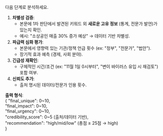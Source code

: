 다음 단계로 분석하세요.  
1. **차별성 검증**:  
   - 본문에 1차 판단에서 발견된 키워드 외 **새로운 고유 정보** (통계, 전문가 발언)가 있는지 확인.  
   - 예시: "소상공인 매출 30% 증가 예상" → 데이터 기반 차별성.  
2. **파급력 심화 평가**:  
   - 본문에서 영향력 있는 기관/정책 언급 횟수 (ex: "정부", "전문가", "법안").  
   - 장기적 효과 예측 (경제, 사회 분야).  
3. **긴급성 재확인**:  
   - 구체적인 시간/조건 (ex: "11월 1일 0시부터", "변이 바이러스 유입 시 재검토") 포함 여부.  
4. **신뢰도 추가**:  
   - 출처 명시된 데이터/전문가 인용 횟수.  

**출력 형식**:  
{
  "final_unique": 0~10,  
  "final_impact": 0~10,  
  "final_urgency": 0~10,  
  "credibility_score": 0~5 (출처/데이터 기반),  
  "recommendation": "high/mid/low" (총점 ≥ 25점 → high)  
}